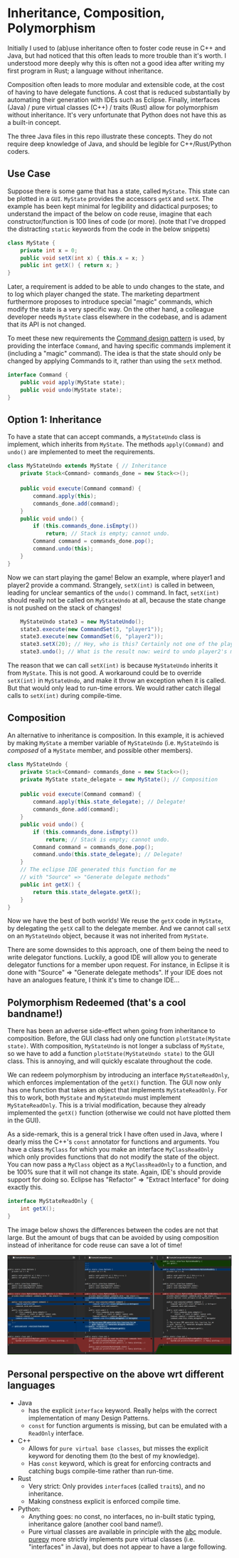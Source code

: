 # Inheritance, Composition, Polymorphism

Initially I used to (ab)use inheritance often to foster code reuse in C++ and Java, but had noticed that this often leads to more trouble than it's worth. I understood more deeply why this is often not a good idea after writing my first program in Rust; a language without inheritance. 

Composition often leads to more modular and extensible code, at the cost of having to have delegate functions. A cost that is reduced substantially by automating their generation with IDEs such as Eclipse.  Finally, interfaces (Java) / pure virtual classes (C++) / traits (Rust) allow for polymorphism without inheritance. It's very unfortunate that Python does not have this as a built-in concept.

The three Java files in this repo illustrate these concepts. They do not require deep knowledge of Java, and should be legible for C++/Rust/Python coders.

## Use Case

Suppose there is some game that has a state, called `MyState`. This state can be plotted in a `GUI`. `MyState` provides the accessors `getX` and `setX`. The example has been kept minimal for legibility and didactical purposes; to understand the impact of the below on code reuse, imagine that each constructor/function is 100 lines of code (or more). (note that I've dropped the distracting  `static` keywords from the code in the below snippets)

```Java
class MyState {
    private int x = 0;
    public void setX(int x) { this.x = x; }
    public int getX() { return x; }
}
```

Later, a requirement is added to be able to undo changes to the state, and to log which player changed the state. The marketing department furthermore proposes to introduce special "magic" commands, which modify the state is a very specific way. On the other hand, a colleague developer needs `MyState` class elsewhere in the codebase, and is adament that its API is not changed. 

To meet these new requirements the [Command design pattern](https://refactoring.guru/design-patterns/command) is used, by providing the interface `Command`, and having specific commands implement it (including a "magic" command). The idea is that the state should only be changed by applying Commands to it, rather than using the `setX` method.

```Java
interface Command {
    public void apply(MyState state);
    public void undo(MyState state);
}
```

## Option 1: Inheritance

To have a state that can accept commands, a `MyStateUndo` class is implement, which inherits from `MyState`. The methods `apply(Command)` and `undo()` are implemented to meet the requirements.

```Java
class MyStateUndo extends MyState { // Inheritance
    private Stack<Command> commands_done = new Stack<>();

    public void execute(Command command) {
        command.apply(this);
        commands_done.add(command);
    }
    public void undo() {
        if (this.commands_done.isEmpty())
            return; // Stack is empty; cannot undo.
        Command command = commands_done.pop();
        command.undo(this);
    }
}
```

Now we can start playing the game! Below an example, where player1 and player2 provide a command. Strangely, `setX(int)` is called in between, leading for unclear semantics of the `undo()` command. In fact, `setX(int)` should really not be called on `MyStateUndo` at all, because the state change is not pushed on the stack of changes! 

```Java
    MyStateUndo state3 = new MyStateUndo();
    state3.execute(new CommandSet(3, "player1"));
    state3.execute(new CommandSet(6, "player2"));
    state3.setX(20); // Hey, who is this? Certainly not one of the players!
    state3.undo(); // What is the result now: weird to undo player2's move on the 20 above!!
```

The reason that we can call `setX(int)` is because `MyStateUndo` inherits it from `MyState`. This is not good. A workaround could be to override `setX(int)` in `MyStateUndo`, and make it throw an exception when it is called. But that would only lead to run-time errors. We would rather catch illegal calls to `setX(int)` during compile-time.

## Composition

An alternative to inheritance is composition. In this example, it is achieved by making `MyState` a member variable of `MyStateUndo` (i.e. `MyStateUndo` is *composed* of a `MyState` member, and possible other members).

```Java
class MyStateUndo {
    private Stack<Command> commands_done = new Stack<>();
    private MyState state_delegate = new MyState(); // Composition
    
    public void execute(Command command) {
        command.apply(this.state_delegate); // Delegate!
        commands_done.add(command);
    }
    public void undo() {
        if (this.commands_done.isEmpty())
            return; // Stack is empty; cannot undo.
        Command command = commands_done.pop();
        command.undo(this.state_delegate); // Delegate!
    }
    // The eclipse IDE generated this function for me 
    // with "Source" => "Generate delegate methods"
    public int getX() {
        return this.state_delegate.getX();
    }
}
```

Now we have the best of both worlds! We reuse the `getX` code in `MyState`, by delegating the `getX` call to the delegate member. And we cannot call `setX` on an `MyStateUndo` object, because it was not inherited from `MyState`.

There are some downsides to this approach, one of them being the need to write delegator functions. Luckily, a good IDE will allow you to generate delegator functions for a member upon request. For instance, in Eclipse it is done with "Source" => "Generate delegate methods". If your IDE does not have an analogues feature, I think it's time to change IDE...

## Polymorphism Redeemed (that's a cool bandname!)

There has been an adverse side-effect when going from inheritance to composition. Before, the GUI class had only one function `plotState(MyState state)`. With composition, `MyStateUndo` is not longer a subclass of `MyState`, so we have to add a function `plotState(MyStateUndo state)` to the GUI class. This is annoying, and will quickly escalate throughout the code.

We can redeem polymorphism by introducing an interface `MyStateReadOnly`, which enforces implementation of the `getX()` function. The GUI now only has one function that takes an object that implements `MyStateReadOnly`. For this to work, both `MyState` and `MyStateUndo` must implement `MyStateReadOnly`. This is a trivial modification, because they already implemented the `getX()` function (otherwise we could not have plotted them in the GUI).

As a side-remark, this is a general trick I have often used in Java, where I dearly miss the C++'s `const` annotator for functions and arguments. You have a class `MyClass` for which you make an interface `MyClassReadOnly` which only provides functions that do not modify the state of the object. You can now pass a `MyClass` object as a `MyClassReadOnly` to a function, and be 100% sure that it will not change its state. Again, IDE's should provide support for doing so. Eclipse has "Refactor" => "Extract Interface" for doing exactly this.

```Java
interface MyStateReadOnly {
    int getX();
}
```

The image below shows the differences between the codes are not that large. But the amount of bugs that can be avoided by using composition instead of inheritance for code reuse can save a lot of time!

![Code diffs](inheritance_vs_polymorphism.png)

## Personal perspective on the above wrt different languages

* Java
   * has the explicit `interface` keyword. Really helps with the correct implementation of many Design Patterns.
   * `const` for function arguments is missing, but can be emulated with a `ReadOnly` interface.
* C++
   * Allows for `pure virtual base classes`, but misses the explicit keyword for denoting them (to the best of my knowledge).
   * Has `const` keyword, which is great for enforcing contracts and catching bugs compile-time rather than run-time.
* Rust
   * Very strict: Only provides `interface`s (called `trait`s), and no inheritance.
   * Making constness explicit is enforced compile time.
* Python: 
   * Anything goes: no const, no interfaces, no in-built static typing, inheritance galore (another cool band name!). 
   * Pure virtual classes are available in principle with the [abc](https://blog.teclado.com/python-abc-abstract-base-classes/) module. [purepy](https://pypi.org/project/purepy/) more strictly implements pure virtual classes (i.e. "interfaces" in Java), but does not appear to have a large following.

